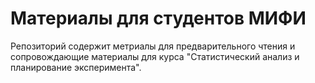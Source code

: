 # Материалы для студентов МИФИ

Репозиторий содержит метриалы для предварительного чтения и сопровождающие материалы для курса "Статистический анализ и планирование эксперимента".
